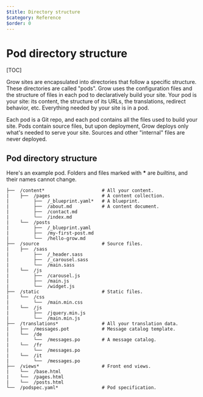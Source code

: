 ```yaml
---
$title: Directory structure
$category: Reference
$order: 0
---
```

# Pod directory structure

[TOC]

Grow sites are encapsulated into directories that follow a specific structure. These directories are called "pods". Grow uses the configuration files and the structure of files in each pod to declaratively build your site. Your pod is your site: its content, the structure of its URLs, the translations, redirect behavior, etc. Everything needed by your site is in a pod.

Each pod is a Git repo, and each pod contains all the files used to build your site. Pods contain source files, but upon deployment, Grow deploys only what's needed to serve your site. Sources and other "internal" files are never deployed.

## Pod directory structure

Here's an example pod. Folders and files marked with __*__ are *builtins*, and their names cannot change.

    ├──  /content*                     # All your content.
    |    ├──  /pages                   # A content collection.
    |         ├──  /_blueprint.yaml*   # A blueprint.
    |         ├──  /about.md           # A content document.
    |         ├──  /contact.md
    |         └──  /index.md
    |    └──  /posts
    |         ├──  /_blueprint.yaml
    |         ├──  /my-first-post.md
    |         └──  /hello-grow.md
    ├──  /source                       # Source files.
    |    ├──  /sass
    |         ├──  /_header.sass
    |         ├──  /_carousel.sass
    |         └──  /main.sass
    |    └──  /js
    |         ├──  /carousel.js
    |         ├──  /main.js
    |         └──  /widget.js
    ├──  /static                       # Static files.
    |    └──  /css
    |         └──  /main.min.css
    |    └──  /js
    |         ├──  /jquery.min.js
    |         └──  /main.min.js
    ├──  /translations*                # All your translation data.
    |    ├──  /messages.pot            # Message catalog template.
    |    └──  /de
    |         └──  /messages.po        # A message catalog.
    |    └──  /fr
    |         └──  /messages.po
    |    └──  /it
    |         └──  /messages.po
    ├──  /views*                       # Front end views.
    |    └──  /base.html
    |    └──  /pages.html
    |    └──  /posts.html
    └──  /podspec.yaml*                # Pod specification.

